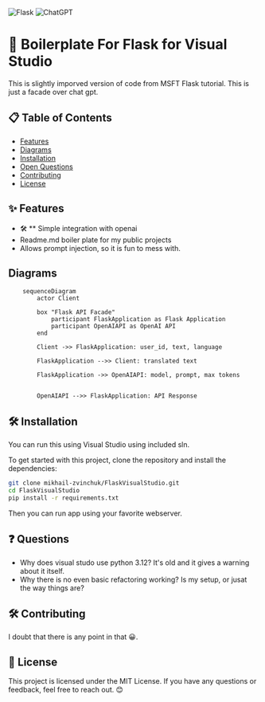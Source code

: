 ﻿![Flask](https://img.shields.io/badge/flask-%23000.svg?style=for-the-badge&logo=flask&logoColor=white)
![ChatGPT](https://img.shields.io/badge/chatGPT-74aa9c?style=for-the-badge&logo=openai&logoColor=white)

# 🚀 Boilerplate For Flask for Visual Studio

This is slightly imporved version of code from MSFT Flask tutorial. This is just a facade over chat gpt. 

## 📋 Table of Contents

- [Features](#features)
- [Diagrams](#diagrams)
- [Installation](#installation)
- [Open Questions](#questions)
- [Contributing](#contributing)
- [License](#license)

## ✨ Features

- 🛠️ ** Simple integration with openai
- Readme.md boiler plate for my public projects
- Allows prompt injection, so it is fun to mess with. 

## Diagrams

```mermaid
    sequenceDiagram
        actor Client

        box "Flask API Facade"
            participant FlaskApplication as Flask Application
            participant OpenAIAPI as OpenAI API
        end

        Client ->> FlaskApplication: user_id, text, language
    
        FlaskApplication -->> Client: translated text

        FlaskApplication ->> OpenAIAPI: model, prompt, max tokens


        OpenAIAPI -->> FlaskApplication: API Response

```

## 🛠️ Installation

You can run this using Visual Studio using included sln. 

To get started with this project, clone the repository and install the dependencies:

```bash
git clone mikhail-zvinchuk/FlaskVisualStudio.git
cd FlaskVisualStudio
pip install -r requirements.txt
```

Then you can run app using your favorite webserver.


## ❓ Questions 
- Why does visual studo use python 3.12? It's old and it gives a warning about it itself. 
- Why there is no even basic refactoring working? Is my setup, or jusat the way things are?

## 🛠️ Contributing

I doubt that there is any point in that 😀. 


## 📄 License

This project is licensed under the MIT License. If you have any questions or feedback, feel free to reach out. 😊
